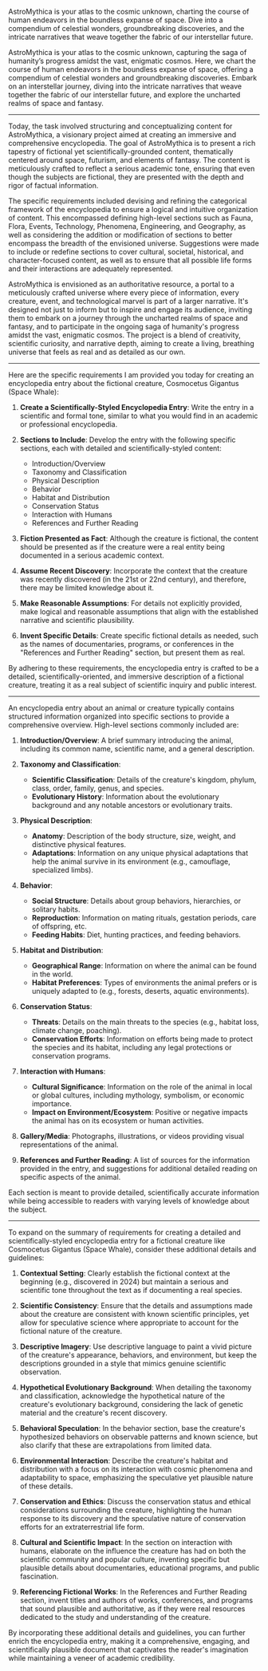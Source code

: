 AstroMythica is your atlas to the cosmic unknown, charting the course of human endeavors in the boundless expanse of space. Dive into a compendium of celestial wonders, groundbreaking discoveries, and the intricate narratives that weave together the fabric of our interstellar future.

AstroMythica is your atlas to the cosmic unknown, capturing the saga of humanity’s progress amidst the vast, enigmatic cosmos. Here, we chart the course of human endeavors in the boundless expanse of space, offering a compendium of celestial wonders and groundbreaking discoveries. Embark on an interstellar journey, diving into the intricate narratives that weave together the fabric of our interstellar future, and explore the uncharted realms of space and fantasy.

---

Today, the task involved structuring and conceptualizing content for AstroMythica, a visionary project aimed at creating an immersive and comprehensive encyclopedia. The goal of AstroMythica is to present a rich tapestry of fictional yet scientifically-grounded content, thematically centered around space, futurism, and elements of fantasy. The content is meticulously crafted to reflect a serious academic tone, ensuring that even though the subjects are fictional, they are presented with the depth and rigor of factual information.

The specific requirements included devising and refining the categorical framework of the encyclopedia to ensure a logical and intuitive organization of content. This encompassed defining high-level sections such as Fauna, Flora, Events, Technology, Phenomena, Engineering, and Geography, as well as considering the addition or modification of sections to better encompass the breadth of the envisioned universe. Suggestions were made to include or redefine sections to cover cultural, societal, historical, and character-focused content, as well as to ensure that all possible life forms and their interactions are adequately represented.

AstroMythica is envisioned as an authoritative resource, a portal to a meticulously crafted universe where every piece of information, every creature, event, and technological marvel is part of a larger narrative. It's designed not just to inform but to inspire and engage its audience, inviting them to embark on a journey through the uncharted realms of space and fantasy, and to participate in the ongoing saga of humanity's progress amidst the vast, enigmatic cosmos. The project is a blend of creativity, scientific curiosity, and narrative depth, aiming to create a living, breathing universe that feels as real and as detailed as our own.

---

Here are the specific requirements I am provided you today for creating an encyclopedia entry about the fictional creature, Cosmocetus Gigantus (Space Whale):

1. **Create a Scientifically-Styled Encyclopedia Entry**: Write the entry in a scientific and formal tone, similar to what you would find in an academic or professional encyclopedia.

2. **Sections to Include**: Develop the entry with the following specific sections, each with detailed and scientifically-styled content:
   - Introduction/Overview
   - Taxonomy and Classification
   - Physical Description
   - Behavior
   - Habitat and Distribution
   - Conservation Status
   - Interaction with Humans
   - References and Further Reading

3. **Fiction Presented as Fact**: Although the creature is fictional, the content should be presented as if the creature were a real entity being documented in a serious academic context.

4. **Assume Recent Discovery**: Incorporate the context that the creature was recently discovered (in the 21st or 22nd century), and therefore, there may be limited knowledge about it.

5. **Make Reasonable Assumptions**: For details not explicitly provided, make logical and reasonable assumptions that align with the established narrative and scientific plausibility.

6. **Invent Specific Details**: Create specific fictional details as needed, such as the names of documentaries, programs, or conferences in the "References and Further Reading" section, but present them as real.

By adhering to these requirements, the encyclopedia entry is crafted to be a detailed, scientifically-oriented, and immersive description of a fictional creature, treating it as a real subject of scientific inquiry and public interest.

---

An encyclopedia entry about an animal or creature typically contains structured information organized into specific sections to provide a comprehensive overview. High-level sections commonly included are:

1. **Introduction/Overview**: A brief summary introducing the animal, including its common name, scientific name, and a general description.

2. **Taxonomy and Classification**:
   - **Scientific Classification**: Details of the creature's kingdom, phylum, class, order, family, genus, and species.
   - **Evolutionary History**: Information about the evolutionary background and any notable ancestors or evolutionary traits.

3. **Physical Description**:
   - **Anatomy**: Description of the body structure, size, weight, and distinctive physical features.
   - **Adaptations**: Information on any unique physical adaptations that help the animal survive in its environment (e.g., camouflage, specialized limbs).

4. **Behavior**:
   - **Social Structure**: Details about group behaviors, hierarchies, or solitary habits.
   - **Reproduction**: Information on mating rituals, gestation periods, care of offspring, etc.
   - **Feeding Habits**: Diet, hunting practices, and feeding behaviors.

5. **Habitat and Distribution**:
   - **Geographical Range**: Information on where the animal can be found in the world.
   - **Habitat Preferences**: Types of environments the animal prefers or is uniquely adapted to (e.g., forests, deserts, aquatic environments).

6. **Conservation Status**:
   - **Threats**: Details on the main threats to the species (e.g., habitat loss, climate change, poaching).
   - **Conservation Efforts**: Information on efforts being made to protect the species and its habitat, including any legal protections or conservation programs.

7. **Interaction with Humans**:
   - **Cultural Significance**: Information on the role of the animal in local or global cultures, including mythology, symbolism, or economic importance.
   - **Impact on Environment/Ecosystem**: Positive or negative impacts the animal has on its ecosystem or human activities.

8. **Gallery/Media**: Photographs, illustrations, or videos providing visual representations of the animal.

9. **References and Further Reading**: A list of sources for the information provided in the entry, and suggestions for additional detailed reading on specific aspects of the animal.

Each section is meant to provide detailed, scientifically accurate information while being accessible to readers with varying levels of knowledge about the subject.

---

To expand on the summary of requirements for creating a detailed and scientifically-styled encyclopedia entry for a fictional creature like Cosmocetus Gigantus (Space Whale), consider these additional details and guidelines:

1. **Contextual Setting**: Clearly establish the fictional context at the beginning (e.g., discovered in 2024) but maintain a serious and scientific tone throughout the text as if documenting a real species.

2. **Scientific Consistency**: Ensure that the details and assumptions made about the creature are consistent with known scientific principles, yet allow for speculative science where appropriate to account for the fictional nature of the creature.

3. **Descriptive Imagery**: Use descriptive language to paint a vivid picture of the creature's appearance, behaviors, and environment, but keep the descriptions grounded in a style that mimics genuine scientific observation.

4. **Hypothetical Evolutionary Background**: When detailing the taxonomy and classification, acknowledge the hypothetical nature of the creature's evolutionary background, considering the lack of genetic material and the creature's recent discovery.

5. **Behavioral Speculation**: In the behavior section, base the creature's hypothesized behaviors on observable patterns and known science, but also clarify that these are extrapolations from limited data.

6. **Environmental Interaction**: Describe the creature's habitat and distribution with a focus on its interaction with cosmic phenomena and adaptability to space, emphasizing the speculative yet plausible nature of these details.

7. **Conservation and Ethics**: Discuss the conservation status and ethical considerations surrounding the creature, highlighting the human response to its discovery and the speculative nature of conservation efforts for an extraterrestrial life form.

8. **Cultural and Scientific Impact**: In the section on interaction with humans, elaborate on the influence the creature has had on both the scientific community and popular culture, inventing specific but plausible details about documentaries, educational programs, and public fascination.

9. **Referencing Fictional Works**: In the References and Further Reading section, invent titles and authors of works, conferences, and programs that sound plausible and authoritative, as if they were real resources dedicated to the study and understanding of the creature.

By incorporating these additional details and guidelines, you can further enrich the encyclopedia entry, making it a comprehensive, engaging, and scientifically plausible document that captivates the reader's imagination while maintaining a veneer of academic credibility.
